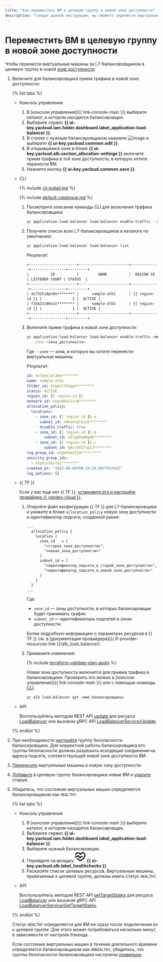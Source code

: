 ```yaml
---
title: "Как переместить ВМ в целевую группу в новой зоне доступности"
description: "Следуя данной инструкции, вы сможете перенести виртуальные машины за L7-балансировщиком в целевую группу в новой зоне доступности."
---
```


# Переместить ВМ в целевую группу в новой зоне доступности

Чтобы перенести виртуальные машины за L7-балансировщиком в целевую группу в новой [зоне доступности](../../overview/concepts/geo-scope.md):

1. Включите для балансировщика прием трафика в новой зоне доступности:

    {% list tabs %}

    - Консоль управления

      1. В [консоли управления]({{ link-console-main }}) выберите каталог, в котором находится балансировщик.
      1. Выберите сервис **{{ ui-key.yacloud.iam.folder.dashboard.label_application-load-balancer }}**.
      1. В строке с нужным балансировщиком нажмите ![image](../../_assets/horizontal-ellipsis.svg) и выберите **{{ ui-key.yacloud.common.edit }}**.
      1. В открывшемся окне в блоке **{{ ui-key.yacloud.alb.section_allocation-settings }}** включите прием трафика в той зоне доступности, в которую хотите перенести ВМ.
      1. Нажмите кнопку **{{ ui-key.yacloud.common.save }}**.

    - CLI

      {% include [cli-install.md](../../_includes/cli-install.md) %}

      {% include [default-catalogue.md](../../_includes/default-catalogue.md) %}

      1. Посмотрите описание команды CLI для включения трафика балансировщика:

          ```bash
          yc application-load-balancer load-balancer enable-traffic --help
          ```

      1. Получите список всех L7-балансировщиков в каталоге по умолчанию:

          ```bash
          yc application-load-balancer load-balancer list
          ```

          Результат:

          ```text
          +----------------------+-----------------------+-------------+----------------+---------+
          |          ID          |         NAME          |  REGION ID  | LISTENER COUNT | STATUS  |
          +----------------------+-----------------------+-------------+----------------+---------+
          | ds732hi8pn9n******** |      sample-alb1      | {{ region-id }} |              1 |  ACTIVE |
          | f3da23i86n2v******** |      sample-alb2      | {{ region-id }} |              1 |  ACTIVE |
          +----------------------+-----------------------+-------------+----------------+---------+
          ```

      1. Включите прием трафика в новой зоне доступности:

          ```bash
          yc application-load-balancer load-balancer enable-traffic <имя_балансировщика> \
            --zone <зона_доступности>
          ```

          Где `--zone` — зона, в которую вы хотите перенести виртуальные машины.

          Результат:

          ```yaml
          id: ds7pmslal3km********
          name: sample-alb1
          folder_id: b1gmit33ngp3********
          status: ACTIVE
          region_id: {{ region-id }}
          network_id: enpn46stivv8********
          allocation_policy:
            locations:
              - zone_id: {{ region-id }}-a
                subnet_id: e9bavnqlbiuk********
                disable_traffic: true
              - zone_id: {{ region-id }}-b
                  subnet_id: e2lgp8o00g06********
              - zone_id: {{ region-id }}-c
                  subnet_id: b0cv501fvp13********
          log_group_id: ckgah4eo2j0r********
          security_group_ids:
            - enpdjc5bitmj********
          created_at: "2023-08-09T08:34:24.887765763Z"
          log_options: {}
          ```

    - {{ TF }}

      Если у вас еще нет {{ TF }}, [установите его и настройте провайдер {{ yandex-cloud }}](../../tutorials/infrastructure-management/terraform-quickstart.md#install-terraform).

      1. Откройте файл конфигурации {{ TF }} для L7-балансировщика и укажите в блоке `allocation_policy` новую зону доступности и идентификатор подсети, созданной ранее:

          ```hcl
          ...
            allocation_policy {
              location {
                zone_id   = [
                  "<старая_зона_доступности>",
                  "<новая_зона_доступности>"
                ]
                subnet_id = [
                  "<идентификатор_подсети_в_старой_зоне_доступности>",
                  "<идентификатор_подсети_в_новой_зоне_доступности>"
                ]
              }
            }
          ...
          ```

          Где: 
          * `zone_id` — зоны доступности, в которых балансировщик будет принимать трафик.
          * `subnet_id` — идентификаторы подсетей в зонах доступности.

          Более подробную информацию о параметрах ресурсов в {{ TF }} см. в [документации провайдера]({{ tf-provider-resources-link }}/alb_load_balancer).

      1. Примените изменения:
      
          {% include [terraform-validate-plan-apply](../../_tutorials/terraform-validate-plan-apply.md) %}

          Новая зона доступности включится для приема трафика в балансировщике. Проверить это можно в [консоли управления]({{ link-console-main }}) или с помощью команды [CLI](../../cli/quickstart.md):

          ```bash
          yc alb load-balancer get <имя_балансировщика>
          ```
    - API

      Воспользуйтесь методом REST API [update](../api-ref/LoadBalancer/update.md) для ресурса [LoadBalancer](../api-ref/LoadBalancer/index.md) или вызовом gRPC API [LoadBalancerService/Update](../api-ref/grpc/load_balancer_service.md#Update).

    {% endlist %}

1. При необходимости [настройте](../../vpc/operations/security-group-add-rule.md) группу безопасности балансировщика. Для корректной работы балансировщика его группы безопасности должны разрешать исходящие соединения на адреса подсети, соответствующей новой зоне доступности ВМ.
1. [Перенесите](../../compute/operations/vm-control/vm-change-zone.md) виртуальные машины в новую зону доступности.
1. [Добавьте](../../application-load-balancer/operations/target-group-update.md#add-targets) в целевую группу балансировщика новые ВМ и [удалите](../../application-load-balancer/operations/target-group-update.md#remove-targets) старые.
1. Убедитесь, что состояние виртуальных машин определяется балансировщиком как `HEALTHY`:
    
    {% list tabs %}

    - Консоль управления

      1. В [консоли управления]({{ link-console-main }}) выберите каталог, в котором находится балансировщик.
      1. Выберите сервис **{{ ui-key.yacloud.iam.folder.dashboard.label_application-load-balancer }}**.
      1. Выберите нужный балансировщик.
      1. Перейдите на вкладку ![image](../../_assets/application-load-balancer/healthchecks.svg) **{{ ui-key.yacloud.alb.label_healthchecks }}**.
      1. Раскройте список целевых ресурсов. Виртуальные машины, привязанные к целевой группе, должны иметь статус `HEALTHY`.

    - API

      Воспользуйтесь методом REST API [getTargetStates](../api-ref/LoadBalancer/getTargetStates.md) для ресурса [LoadBalancer](../api-ref/LoadBalancer/index.md) или вызовом gRPC API [LoadBalancerService/GetTargetStates](../api-ref/grpc/load_balancer_service.md#GetTargetStates).

    {% endlist %}

    Статус `HEALTHY` определяется для ВМ не сразу после подключения их к целевой группе. Для этого может потребоваться несколько минут, в зависимости от настроек бэкенда.

    Если состояние виртуальных машин в течение длительного времени определяется балансировщиком как `UNHEALTHY`, убедитесь, что группы безопасности балансировщика настроены [правильно](../concepts/application-load-balancer.md#security-groups).
